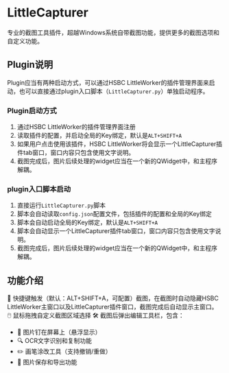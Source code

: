 # LittleCapturer
专业的截图工具插件，超越Windows系统自带截图功能，提供更多的截图选项和自定义功能。

## Plugin说明
Plugin应当有两种启动方式，可以通过HSBC LittleWorker的插件管理界面来启动，也可以直接通过plugin入口脚本（`LittleCapturer.py`）单独启动程序。

### Plugin启动方式
1. 通过HSBC LittleWorker的插件管理界面注册
2. 读取插件的配置，并启动全局的Key绑定，默认是`ALT+SHIFT+A`
3. 如果用户点击使用该插件，HSBC LittleWorker将会显示一个LittleCapturer插件tab窗口，窗口内容只包含使用文字说明。 
4. 截图完成后，图片后续处理的widget应当在一个新的QWidget中，和主程序解耦。

### plugin入口脚本启动
1. 直接运行`LittleCapturer.py`脚本
2. 脚本会自动读取`config.json`配置文件，包括插件的配置和全局的Key绑定
3. 脚本会自动启动全局的Key绑定，默认是`ALT+SHIFT+A`
4. 脚本会自动显示一个LittleCapturer插件tab窗口，窗口内容只包含使用文字说明。
5. 截图完成后，图片后续处理的widget应当在一个新的QWidget中，和主程序解耦。

## 功能介绍
🎯 快捷键触发（默认：ALT+SHIFT+A，可配置）截图，在截图时自动隐藏HSBC LittleWorker主窗口以及LittleCapturer插件窗口，截图完成后自动显示主窗口。
🖱️ 鼠标拖拽自定义截图区域选择
🛠️ 截图后弹出编辑工具栏，包含：  
   - 📌 图片钉在屏幕上（悬浮显示）
   - 🔍 OCR文字识别和复制功能
   - ✏️ 画笔涂改工具（支持撤销/重做）
   - 💾 图片保存和导出功能
